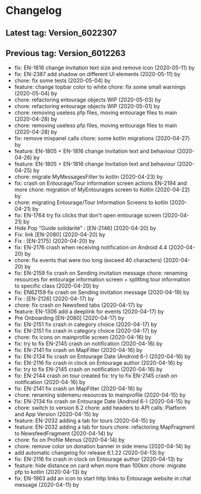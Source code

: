 # Changelog
## Latest tag: Version_6022307
## Previous tag: Version_6012263
* fix: EN-1816 change invitation text size and remove icon (2020-05-11) by <Francois Pellissier>
* fix: EN-2387 add shadow on different UI elements (2020-05-11) by <Francois Pellissier>
* chore: fix some tests (2020-05-04) by <Francois Pellissier>
* feature: change topbar color to white chore: fix some small warnings (2020-05-04) by <Francois Pellissier>
* chore: refactoring entourage objects WIP (2020-05-03) by <Francois Pellissier>
* chore: refactoring entourage objects WIP (2020-05-01) by <Francois Pellissier>
* chore: removing useless pfp files, moving entourage files to main (2020-04-28) by <Francois Pellissier>
* chore: removing useless pfp files, moving entourage files to main (2020-04-28) by <Francois Pellissier>
* fix: remove mixpanel calls chore: some kotlin migrations (2020-04-27) by <Francois Pellissier>
* feature: EN-1805 + EN-1816 change Invitation text and behaviour (2020-04-26) by <Francois Pellissier>
* feature: EN-1805 + EN-1816 change Invitation text and behaviour (2020-04-25) by <Francois Pellissier>
* chore: migrate MyMessagesFilter to kotlin (2020-04-23) by <Francois Pellissier>
* fix: crash on Entourage/Tour information screen actions EN-2194 and more chore: migration of MyEntourages screen to Kotlin (2020-04-22) by <Francois Pellissier>
* chore: migrating Entourage/Tour Information Screens to kotlin (2020-04-21) by <Francois Pellissier>
* fix: EN-1764 try fix clicks that don't open entourage screen (2020-04-21) by <Francois Pellissier>
* Hide Pop "Guide solidarité" : [EN-2146] (2020-04-20) by <Jr>
* Fix: link [EN-2080] (2020-04-20) by <Jr>
* Fix : [EN-2175] (2020-04-20) by <Jr>
* fix: EN-2176 crash when receiving notification on Android 4.4 (2020-04-20) by <Francois Pellissier>
* chore: fix events that were too long (exceed 40 characters) (2020-04-20) by <Francois Pellissier>
* fix: EN-2159 fix crash on Sending invitation message chore: renaming resources for entourage information screen + splitting tour information to specific class (2020-04-20) by <Francois Pellissier>
* fix: EN62159 fix crash on Sending invitation message (2020-04-19) by <Francois Pellissier>
* Fix : [EN-2126] (2020-04-17) by <Jr>
* chore: fix crash on Newsfeed tabs (2020-04-17) by <Francois Pellissier>
* feature: EN-1306 add a deeplink for events (2020-04-17) by <Francois Pellissier>
* Pre Onboarding [EN-2080] (2020-04-17) by <Jr>
* fix: EN-2151 fix crash in category choice (2020-04-17) by <Francois Pellissier>
* fix: EN-2151 fix crash in category choice (2020-04-17) by <Francois Pellissier>
* chore: fix icons on mainprofile screen (2020-04-16) by <Francois Pellissier>
* fix: try to fix EN-2145 crash on notification (2020-04-16) by <Francois Pellissier>
* fix: EN-2141 fix crash on MapFilter (2020-04-16) by <Francois Pellissier>
* fix: EN-2134 fix crash on Entourage Date (Android 6-) (2020-04-16) by <Francois Pellissier>
* fix: EN-2116 fix crash in clock on Entourage author (2020-04-16) by <Francois Pellissier>
* fix: try to fix EN-2145 crash on notification (2020-04-16) by <Francois Pellissier>
* fix: EN-2144 crash on tour created fix: try to fix EN-2145 crash on notification (2020-04-16) by <Francois Pellissier>
* fix: EN-2141 fix crash on MapFilter (2020-04-16) by <Francois Pellissier>
* chore: renaming sidemenu resources to mainprofile (2020-04-15) by <Francois Pellissier>
* fix: EN-2134 fix crash on Entourage Date (Android 6-) (2020-04-15) by <Francois Pellissier>
* chore: switch to version 6.2 chore: add headers to API calls: Platform and App Version (2020-04-15) by <Francois Pellissier>
* feature: EN-2032 adding a tab for tours (2020-04-15) by <Francois Pellissier>
* feature: EN-2032 adding a tab for tours chore: refactoring MapFragment to NewsfeedFragment (2020-04-14) by <Francois Pellissier>
* chore: fix on Profile Menus (2020-04-14) by <Francois Pellissier>
* chore: remove color on donation banner in side menu (2020-04-14) by <Francois Pellissier>
* add automatic changelog for release 6.1.22 (2020-04-13) by <Francois Pellissier>
* fix: EN-2116 fix crash in clock on Entourage author (2020-04-13) by <Francois Pellissier>
* feature: hide distance on card when more than 100km chore: migrate pfp to kotlin (2020-04-13) by <Francois Pellissier>
* fix: EN-1963 add an icon to start http links to Entourage website in chat message (2020-04-11) by <Francois Pellissier>
